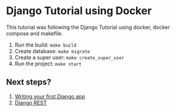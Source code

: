 # Django Tutorial using Docker
This tutorial was following the Django Tutorial using docker, docker compose and makefile.

1. Run the build: `make build`
2. Create database: `make migrate`
3. Create a super user: `make create_super_user`
4. Run the project: `make start`

## Next steps?
1. [Writing your first Django app](https://tutorial.djangogirls.org/pt/django_start_project/)
2. [Django REST](https://www.django-rest-framework.org)
